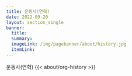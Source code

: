 ```yaml
---
title: 운동사(연혁)
date: 2022-09-20
layout: section_single
banner:
  title:
  summary: 
  imageLink: /img/pagebanner/about/history.jpg
  itemLink: 
---
```

운동사(연혁)
{{< about/org-history >}}